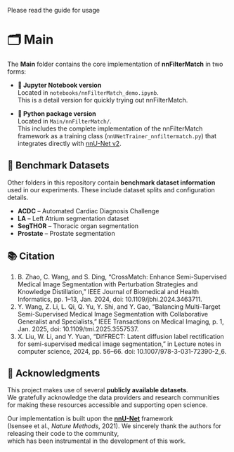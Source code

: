 Please read the guide for usage


# 🗂️ Main

The **Main** folder contains the core implementation of **nnFilterMatch** in two forms:

- **📓 Jupyter Notebook version**  
  Located in `notebooks/nnFilterMatch_demo.ipynb`.  
  This is a detail version for quickly trying out nnFilterMatch.  

- **🐍 Python package version**  
  Located in `Main/nnFilterMatch/`.  
  This includes the complete implementation of the nnFilterMatch framework as a training class (`nnUNetTrainer_nnfiltermatch.py`) that integrates directly with [nnU-Net v2](https://github.com/MIC-DKFZ/nnUNet).
  

## 📂 Benchmark Datasets

Other folders in this repository contain **benchmark dataset information** used in our experiments. 
These include dataset splits and configuration details. 
- **ACDC** – Automated Cardiac Diagnosis Challenge  
- **LA** – Left Atrium segmentation dataset  
- **SegTHOR** – Thoracic organ segmentation
- **Prostate** – Prostate segmentation 


## 📚 Citation
1. B. Zhao, C. Wang, and S. Ding, “CrossMatch: Enhance Semi-Supervised Medical Image Segmentation with Perturbation Strategies and Knowledge Distillation,” IEEE Journal of Biomedical and Health Informatics, pp. 1–13, Jan. 2024, doi: 10.1109/jbhi.2024.3463711.
2. Y. Wang, Z. Li, L. Qi, Q. Yu, Y. Shi, and Y. Gao, “Balancing Multi-Target Semi-Supervised Medical Image Segmentation with Collaborative Generalist and Specialists,” IEEE Transactions on Medical Imaging, p. 1, Jan. 2025, doi: 10.1109/tmi.2025.3557537.
3.  X. Liu, W. Li, and Y. Yuan, “DifFRECT: Latent diffusion label rectification for semi-supervised medical image segmentation,” in Lecture notes in computer science, 2024, pp. 56–66. doi: 10.1007/978-3-031-72390-2_6.


## 🙏 Acknowledgments

This project makes use of several **publicly available datasets**.  
We gratefully acknowledge the data providers and research communities for making these resources accessible and supporting open science.  

Our implementation is built upon the **[nnU-Net](https://github.com/MIC-DKFZ/nnUNet)** framework  
(Isensee et al., *Nature Methods*, 2021). We sincerely thank the authors for releasing their code to the community,  
which has been instrumental in the development of this work.
